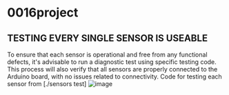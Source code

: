 # 0016project
## TESTING EVERY SINGLE SENSOR IS USEABLE

To ensure that each sensor is operational and free from any functional defects, it's advisable to run a diagnostic test using specific testing code. This process will also verify that all sensors are properly connected to the Arduino board, with no issues related to connectivity. Code for testing each sensor from [./sensors test]
![image](https://github.com/xxu121/0016project/assets/146341729/fdcc0ee5-af4b-4b15-aa42-16862c053166)



